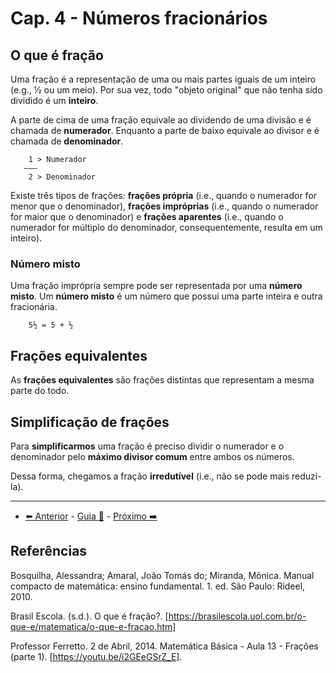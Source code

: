 # Cap. 4 - Números fracionários

## O que é fração

Uma fração é a representação de uma ou mais partes iguais de um inteiro (e.g., ½ ou um meio). Por sua vez, todo "objeto original" que não tenha sido dividido é um **inteiro**.

A parte de cima de uma fração equivale ao dividendo de uma divisão e é chamada de **numerador**. Enquanto a parte de baixo equivale ao divisor e é chamada de **denominador**.

```
    1 > Numerador
   ———
    2 > Denominador
```

Existe três tipos de frações: **frações própria** (i.e., quando o numerador for menor que o denominador), **frações impróprias** (i.e., quando o numerador for maior que o denominador) e **frações aparentes** (i.e., quando o numerador for múltiplo do denominador, consequentemente, resulta em um inteiro).

### Número misto

Uma fração imprópria sempre pode ser representada por uma **número misto**. Um **número misto** é um número que possui uma parte inteira e outra fracionária.

```
    5½ = 5 + ½
```

## Frações equivalentes

As **frações equivalentes** são frações distintas que representam a mesma parte do todo.

## Simplificação de frações

Para **simplificarmos** uma fração é preciso dividir o numerador e o denominador pelo **máximo divisor comum** entre ambos os números.

Dessa forma, chegamos a fração **irredutível** (i.e., não se pode mais reduzi-la).

---

- [⬅️ Anterior](3-divisor-de-um-numero.md) - [Guia 📝](../guia-de-matematica.md) - [Próximo ➡️](4-numeros-fracionarios.md)

## Referências

Bosquilha, Alessandra; Amaral, João Tomás do; Miranda, Mônica. Manual compacto de matemática: ensino fundamental. 1. ed. São Paulo: Rideel, 2010.

Brasil Escola. (s.d.). O que é fração?. [https://brasilescola.uol.com.br/o-que-e/matematica/o-que-e-fracao.htm]

Professor Ferretto. 2 de Abril, 2014. Matemática Básica - Aula 13 - Frações (parte 1). [https://youtu.be/i2GEeGSrZ_E].
